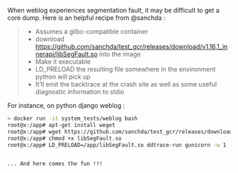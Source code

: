 When weblog experiences segmentation fault, it may be difficult to get a core dump. Here is an helpful recipe from @sanchda :

> - Assumes a glibc-compatible container
> - download https://github.com/sanchda/test_gcr/releases/download/v1.16.1_innerapi/libSegFault.so into the image
> - Make it executable
> - LD_PRELOAD the resulting file somewhere in the environment python will pick up
> - It’ll emit the backtrace at the crash site as well as some useful diagnostic information to stdio

For instance, on python django weblog :

```bash
> docker run -it system_tests/weblog bash
root@x:/app# apt-get install weget
root@x:/app# wget https://github.com/sanchda/test_gcr/releases/download/v1.16.1_innerapi/libSegFault.so
root@x:/app# chmod +x libSegFault.so
root@x:/app# LD_PRELOAD=/app/libSegFault.so ddtrace-run gunicorn -w 1 -b 0.0.0.0:7777 --access-logfile - django_app.wsgi -k gevent


... And here comes the fun !!!


```
